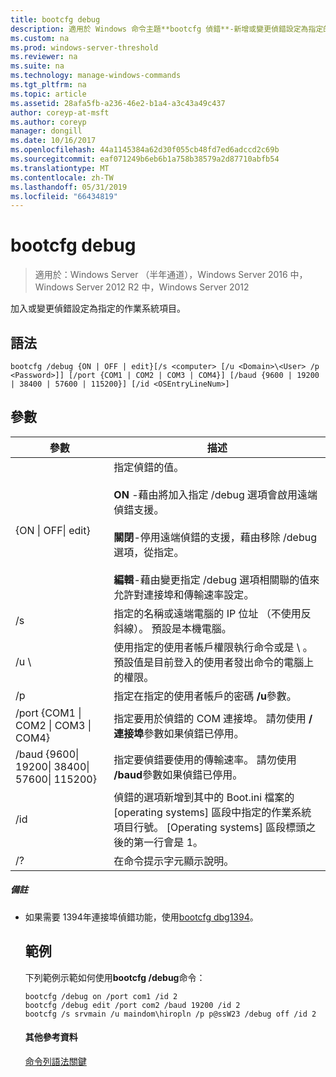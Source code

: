 ```yaml
---
title: bootcfg debug
description: 適用於 Windows 命令主題**bootcfg 偵錯**-新增或變更偵錯設定為指定的作業系統項目。
ms.custom: na
ms.prod: windows-server-threshold
ms.reviewer: na
ms.suite: na
ms.technology: manage-windows-commands
ms.tgt_pltfrm: na
ms.topic: article
ms.assetid: 28afa5fb-a236-46e2-b1a4-a3c43a49c437
author: coreyp-at-msft
ms.author: coreyp
manager: dongill
ms.date: 10/16/2017
ms.openlocfilehash: 44a1145384a62d30f055cb48fd7ed6adccd2c69b
ms.sourcegitcommit: eaf071249b6eb6b1a758b38579a2d87710abfb54
ms.translationtype: MT
ms.contentlocale: zh-TW
ms.lasthandoff: 05/31/2019
ms.locfileid: "66434819"
---
```

# <a name="bootcfg-debug"></a>bootcfg debug

>適用於：Windows Server （半年通道），Windows Server 2016 中，Windows Server 2012 R2 中，Windows Server 2012

加入或變更偵錯設定為指定的作業系統項目。

## <a name="syntax"></a>語法
```
bootcfg /debug {ON | OFF | edit}[/s <computer> [/u <Domain>\<User> /p <Password>]] [/port {COM1 | COM2 | COM3 | COM4}] [/baud {9600 | 19200 | 38400 | 57600 | 115200}] [/id <OSEntryLineNum>]
```
## <a name="parameters"></a>參數

|                           參數                           |                                                                                                                                                                                                                    描述                                                                                                                                                                                                                    |
|---------------------------------------------------------------|---------------------------------------------------------------------------------------------------------------------------------------------------------------------------------------------------------------------------------------------------------------------------------------------------------------------------------------------------------------------------------------------------------------------------------------------------|
|                  {ON &#124; OFF&#124; edit}                   | 指定偵錯的值。<br /><br />**ON** -藉由將加入指定 /debug 選項會啟用遠端偵錯支援<OSEntryLineNum>。<br /><br />**關閉**-停用遠端偵錯的支援，藉由移除 /debug 選項，從指定<OSEntryLineNum>。<br /><br />**編輯**-藉由變更指定 /debug 選項相關聯的值來允許對連接埠和傳輸速率設定<OSEntryLineNum>。 |
|                         /s <computer>                         |                                                                                                                                                                指定的名稱或遠端電腦的 IP 位址 （不使用反斜線）。 預設是本機電腦。                                                                                                                                                                 |
|                      /u <Domain>\\<User>                      |                                                                                                                       使用指定的使用者帳戶權限執行命令<User>或是<Domain> \\ <User>。 預設值是目前登入的使用者發出命令的電腦上的權限。                                                                                                                        |
|                         /p <Password>                         |                                                                                                                                                                               指定在指定的使用者帳戶的密碼 **/u**參數。                                                                                                                                                                               |
|       /port {COM1 &#124; COM2 &#124; COM3 &#124; COM4}        |                                                                                                                                                                指定要用於偵錯的 COM 連接埠。 請勿使用 **/連接埠**參數如果偵錯已停用。                                                                                                                                                                |
| /baud {9600&#124; 19200&#124; 38400&#124; 57600&#124; 115200} |                                                                                                                                                               指定要偵錯要使用的傳輸速率。 請勿使用 **/baud**參數如果偵錯已停用。                                                                                                                                                                |
|                     /id <OSEntryLineNum>                      |                                                                                                               偵錯的選項新增到其中的 Boot.ini 檔案的 [operating systems] 區段中指定的作業系統項目行號。 [Operating systems] 區段標頭之後的第一行會是 1。                                                                                                                |
|                              /?                               |                                                                                                                                                                                                       在命令提示字元顯示說明。                                                                                                                                                                                                        |

##### <a name="remarks"></a>備註
- 如果需要 1394年連接埠偵錯功能，使用[bootcfg dbg1394](bootcfg-dbg1394.md)。
  ## <a name="BKMK_examples"></a>範例
  下列範例示範如何使用**bootcfg /debug**命令：
  ```
  bootcfg /debug on /port com1 /id 2 
  bootcfg /debug edit /port com2 /baud 19200 /id 2 
  bootcfg /s srvmain /u maindom\hiropln /p p@ssW23 /debug off /id 2
  ```
  #### <a name="additional-references"></a>其他參考資料
  [命令列語法關鍵](command-line-syntax-key.md)
